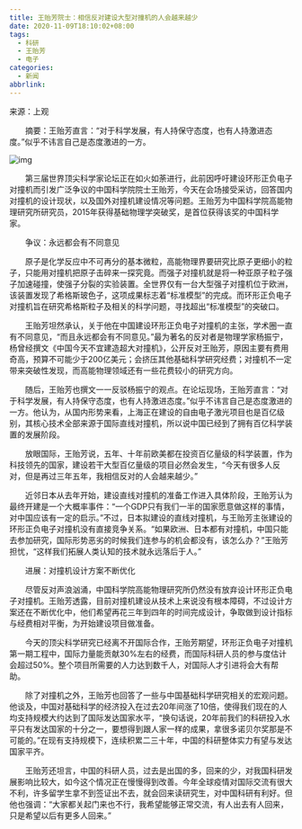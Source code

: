 ```yaml
---
title: 王贻芳院士：相信反对建设大型对撞机的人会越来越少
date: 2020-11-09T18:10:02+08:00
tags:
  - 科研
  - 王贻芳
  - 电子
categories:
  - 新闻
abbrlink:
---
```


来源：上观

　　摘要：王贻芳直言：“对于科学发展，有人持保守态度，也有人持激进态度。”似乎不讳言自己是态度激进的一方。

![img](https://cdn.jsdelivr.net/gh/yakeing/Documentation@main/Hexo/images/42b5-kcieyvy8040723.jpg)

　　第三届世界顶尖科学家论坛正在如火如荼进行，此前因呼吁建设环形正负电子对撞机而引发广泛争议的中国科学院院士王贻芳，今天在会场接受采访，回答国内对撞机的设计现状，以及国外对撞机建设情况等问题。王贻芳为中国科学院高能物理研究所研究员，2015年获得基础物理学突破奖，是首位获得该奖的中国科学家。

　　争议：永远都会有不同意见

　　原子是化学反应中不可再分的基本微粒，高能物理界要研究比原子更细小的粒子，只能用对撞机把原子击碎来一探究竟。而强子对撞机就是将一种亚原子粒子强子加速碰撞，使强子分裂的实验装置。全世界仅有一台大型强子对撞机位于欧洲，该装置发现了希格斯玻色子，这项成果标志着“标准模型”的完成。而环形正负电子对撞机旨在研究希格斯粒子及相关的科学问题，寻找超出“标准模型”的突破口。

　　王贻芳坦然承认，关于他在中国建设环形正负电子对撞机的主张，学术圈一直有不同意见，“而且永远都会有不同意见。”最为著名的反对者是物理学家杨振宁，杨曾经撰文《中国今天不宜建造超大对撞机》，公开反对王贻芳，原因主要有费用奇高，预算不可能少于200亿美元；会挤压其他基础科学研究经费；对撞机不一定带来突破性发现，而高能物理领域还有一些花费较小的研究方向。

　　随后，王贻芳也撰文一一反驳杨振宁的观点。在论坛现场，王贻芳直言：“对于科学发展，有人持保守态度，也有人持激进态度。”似乎不讳言自己是态度激进的一方。他认为，从国内形势来看，上海正在建设的自由电子激光项目也是百亿级别，其核心技术全部来源于国际直线对撞机，所以说中国已经到了拥有百亿科学装置的发展阶段。

　　放眼国际，王贻芳说，五年、十年前欧美都在投资百亿量级的科学装置，作为科技领先的国家，建设若干大型百亿量级的项目必然会发生，“今天有很多人反对，但是再过三年五年，我相信反对的人会越来越少。”

　　近邻日本从去年开始，建设直线对撞机的准备工作进入具体阶段，王贻芳认为最终开建是一个大概率事件：“一个GDP只有我们一半的国家愿意做这样的事情，对中国应该有一定的启示。”不过，日本拟建设的直线对撞机，与王贻芳主张建设的环形正负电子对撞机没有直接竞争关系。“如果欧洲、日本都有对撞机，中国只能去参加研究，国际形势恶劣的时候我们连参与的机会都没有，该怎么办？”王贻芳担忧，“这样我们拓展人类认知的技术就永远落后于人。”

　　进展：对撞机设计方案不断优化

　　尽管反对声浪汹涌，中国科学院高能物理研究所仍然没有放弃设计环形正负电子对撞机。王贻芳透露，目前对撞机建设从技术上来说没有根本障碍，不过设计方案还在不断优化中，他们希望再花三年到四年的时间完成设计，争取做到设计指标与经费相对平衡，为开始建设项目做准备。

　　今天的顶尖科学研究已经离不开国际合作，王贻芳期望，环形正负电子对撞机第一期工程中，国际力量能贡献30%左右的经费，而国际科研人员的参与度估计会超过50%。整个项目所需要的人力达到数千人，对国际人才引进将会大有帮助。

　　除了对撞机之外，王贻芳也回答了一些与中国基础科学研究相关的宏观问题。他谈及，中国对基础科学的经济投入在过去20年间涨了10倍，使得我们现在的人均支持规模大约达到了国际发达国家水平，“换句话说，20年前我们的科研投入水平只有发达国家的十分之一，要想得到跟人家一样的成果，拿很多诺贝尔奖那是不可能的。”在现有支持规模下，连续积累二三十年，中国的科研整体实力有望与发达国家平齐。

　　王贻芳还坦言，中国的科研人员，过去是出国的多，回来的少，对我国科研发展影响比较大，如今这个情况正在慢慢得到改善。今年全球疫情对国际交流有很大不利，许多留学生拿不到签证出不去，就会回来读研究生，对中国科研有利好。但他也强调：“大家都关起门来也不行，我希望能够正常交流，有人出去有人回来，只是希望以后有更多人回来。”